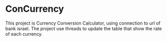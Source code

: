 # ConCurrency

This project is Currency Conversion Calculator, using connection to url of bank israel.
The project use threads to update the table that show the rate of each currency.

